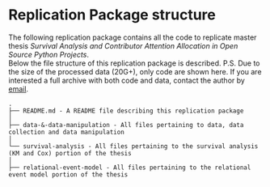 # Replication Package structure

The following replication package contains all the code to replicate master thesis *Survival Analysis and Contributor Attention Allocation in Open Source Python Projects*.<br />
Below the file structure of this replication package is described.
P.S.
Due to the size of the processed data (20G+), only code are shown here. If you are interested a full archive with both code and data, contact the author by [email](xc.ecnu@gmail.com).
```
.
├── README.md - A README file describing this replication package
│
├── data-&-data-manipulation - All files pertaining to data, data collection and data manipulation
│
└── survival-analysis - All files pertaining to the survival analysis (KM and Cox) portion of the thesis
│
├── relational-event-model - All files pertaining to the relational event model portion of the thesis
```
